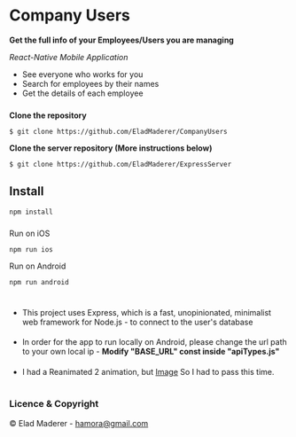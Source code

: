 # Company Users

**Get the full info of your Employees/Users you are managing**

*React-Native Mobile Application*

- See everyone who works for you
- Search for employees by their names
- Get the details of each employee
###

**Clone the repository**

  ```$ git clone https://github.com/EladMaderer/CompanyUsers```
  
**Clone the server repository (More instructions below)**

  ```$ git clone https://github.com/EladMaderer/ExpressServer```

## Install
`npm install`
###
Run on iOS

`npm run ios`

Run on Android

`npm run android`
#

- This project uses Express, which is a fast, unopinionated, minimalist web framework for Node.js -  to connect to the user's database
####
- In order for the app to run locally on Android, please change the url path to your own local ip -
**Modify "BASE_URL" const inside "apiTypes.js"**
####
- I had a Reanimated 2 animation, but
[Image](https://pasteboard.co/BTEd6yhPDRh1.png)
So I had to pass this time.

#
### Licence & Copyright


© Elad Maderer - <hamora@gmail.com>


 
